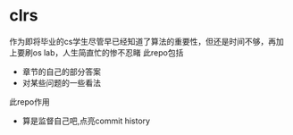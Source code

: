 # clrs

作为即将毕业的cs学生尽管早已经知道了算法的重要性，但还是时间不够，再加上要刷os lab，人生简直忙的惨不忍睹
此repo包括

- 章节的自己的部分答案
- 对某些问题的一些看法

此repo作用

- 算是监督自己吧,点亮commit history 
